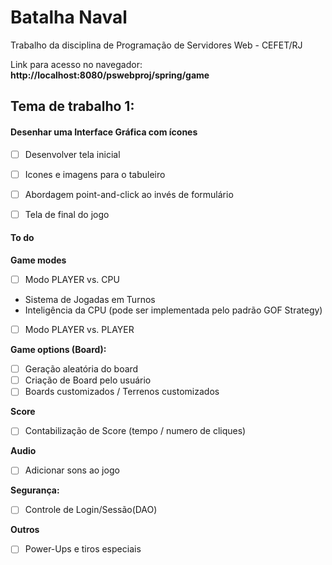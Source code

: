 # Batalha Naval

Trabalho da disciplina de Programação de Servidores Web - CEFET/RJ

Link para acesso no navegador: **http://localhost:8080/pswebproj/spring/game**

## Tema de trabalho 1:

#### Desenhar uma Interface Gráfica com ícones
- [ ] Desenvolver tela inicial
- [ ] Icones e imagens para o tabuleiro
- [ ] Abordagem point-and-click ao invés de formulário
- [ ] Tela de final do jogo


#### To do ### 

**Game modes**
- [ ]  Modo PLAYER vs. CPU
* Sistema de Jogadas em Turnos
* Inteligência da CPU (pode ser implementada pelo padrão GOF Strategy)
- [ ] Modo PLAYER vs. PLAYER

**Game options (Board):**
- [ ] Geração aleatória do board
- [ ] Criação de Board pelo usuário
- [ ] Boards customizados / Terrenos customizados

**Score**
- [ ] Contabilização de Score (tempo / numero de cliques)

**Audio**
- [ ] Adicionar sons ao jogo

**Segurança:**
- [ ] Controle de Login/Sessão(DAO)

**Outros**
- [ ] Power-Ups e tiros especiais
